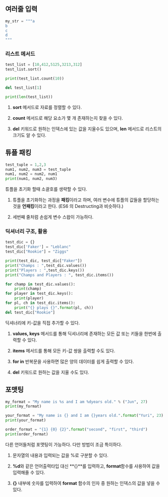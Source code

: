 ## 여러줄 입력
```python
my_str = """a
b
c
d
"""
```

### 리스트 메서드
```python
test_list = [10,412,5125,3213,312]
test_list.sort()

print(test_list.count(10))

del test_list[1]

print(len(test_list))
```
1. **sort** 메서드로 자료를 정렬할 수 있다.

2. **count** 메서드로 해당 요소가 몇 개 존재하는지 찾을 수 있다.

3. **del** 키워드로 원하는 인덱스에 있는 값을 지울수도 있으며, **len** 메서드로 리스트의 크기도 알 수 있다.

## 튜플 패킹
```python
test_tuple = 1,2,3
num1, num2, num3 = test_tuple
num1, num2 = num2, num1
print(num1, num2, num3)
```
튜플을 초기화 할때 소괄호를 생략할 수 있다. 

1. 튜플을 초기화하는 과정을 **패킹**이라고 하며, 여러 변수에 튜플의 값들을 할당하는 것을 **언패킹**이라고 한다. (ES6 의 Destructing과 비슷하다.)

2. 세번째 줄처럼 손쉽게 변수 스왑이 가능하다.

### 딕셔너리 구조, 활용
```python
test_dic = {}
test_dic['Faker'] = "Leblanc"
test_dic["Rookie"] = "Ziggs"

print(test_dic, test_dic["Faker"])
print("Champs : ",test_dic.values())
print("Players : ",test_dic.keys())
print("Champs and Players : ", test_dic.items())

for champ in test_dic.values():
    print(champ)
for player in test_dic.keys():
    print(player)
for pl, ch in test_dic.items():
    print("{} plays {}".format(pl, ch))
del test_dic["Rookie"]
```
딕셔너리에 키-값을 직접 추가할 수 있다.

1. **values, keys** 메서드를 통해 딕셔너리에 존재하는 모든 값 또는 키들을 한번에 출력할 수 있다.

2. **items** 메서드를 통해 모든 키-값 쌍을 출력할 수도 있다.

3. **for in** 반복문을 사용하면 많은 양의 데이터를 쉽게 출력할 수 있다.

4. **del** 키워드로 원하는 값을 지울 수도 있다.


## 포맷팅
```python
my_format = "My name is %s and I am %dyears old." % ("Jun", 27)
print(my_format)

your_format = "My name is {} and I am {}years old.".format("Yuri", 23)
print(your_format)

order_format = "{1} {0} {2}".format("second", "first", "third") 
print(order_format)
```
다른 언어들처럼 포맷팅이 가능하다. 다만 방법이 조금 특이하다.

1. 문자열의 내용과 입력되는 값을 %로 구분할 수 있다.

2. **%d**와 같은 언어출력타입 대신 **{}**를 입력하고, **format**함수를 사용하여 값을 입력해줄 수 있다.

3. **{}** 내부에 숫자를 입력하여 **format** 함수의 인자 중 원하는 인덱스의 값을 넣을 수 있다.